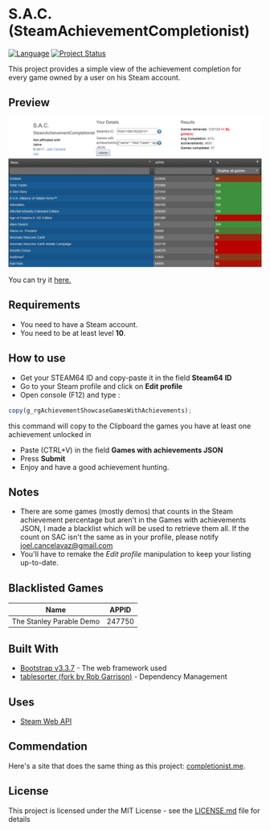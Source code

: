 # S.A.C. (SteamAchievementCompletionist)


[![Language](https://img.shields.io/badge/language-javascript-yellow.svg)]() [![Project Status](https://img.shields.io/badge/status-online-brightgreen.svg)]()

This project provides a simple view of the achievement completion for every game owned by a user on his Steam account.

## Preview
![Preview](img/preview.png)

You can try it [here.](http://sac.joelcancela.fr/)

## Requirements

* You need to have a Steam account.
* You need to be at least level **10**.

## How to use

* Get your STEAM64 ID and copy-paste it in the field **Steam64 ID**
* Go to your Steam profile and click on **Edit profile**
* Open console (F12) and type :
```js
copy(g_rgAchievementShowcaseGamesWithAchievements);
```
this command will copy to the Clipboard the games you have at least one achievement unlocked in
    
* Paste (CTRL+V) in the field **Games with achievements JSON**
* Press **Submit**
* Enjoy and have a good achievement hunting.

## Notes

* There are some games (mostly demos) that counts in the Steam achievement percentage but aren't in the Games with achievements JSON, I made a blacklist which will be used to retrieve them all. If the count on SAC isn't the same as in your profile, please notify [joel.cancelavaz@gmail.com](mailto:joel.cancelavaz@gmail.com)
* You'll have to remake the *Edit profile* manipulation to keep your listing up-to-date.

## Blacklisted Games

| Name                      | APPID |
| :-------------------------: | :-------: |
| The Stanley Parable Demo  | 247750  |

## Built With

* [Bootstrap v3.3.7](https://getbootstrap.com/docs/3.3/) - The web framework used
* [tablesorter (fork by Rob Garrison)](https://mottie.github.io/tablesorter/docs/) - Dependency Management

## Uses

* [Steam Web API](https://developer.valvesoftware.com/wiki/Steam_Web_API)

## Commendation

Here's a site that does the same thing as this project: [completionist.me](https://completionist.me).

## License

This project is licensed under the MIT License - see the [LICENSE.md](LICENSE.md) file for details